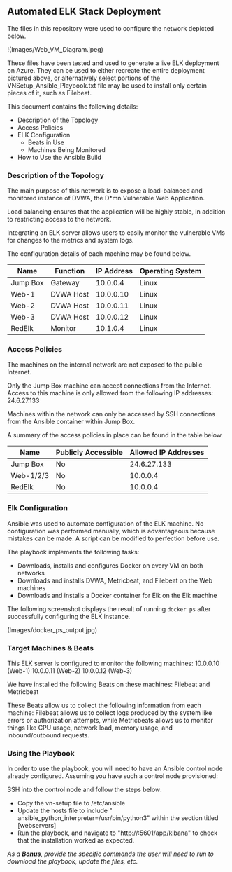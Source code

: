 ## Automated ELK Stack Deployment

The files in this repository were used to configure the network depicted below.

!(Images/Web_VM_Diagram.jpeg)

These files have been tested and used to generate a live ELK deployment on Azure. They can be used to either recreate the entire deployment pictured above, or alternatively select portions of the VNSetup_Ansible_Playbook.txt file may be used to install only certain pieces of it, such as Filebeat.

This document contains the following details:
- Description of the Topology
- Access Policies
- ELK Configuration
  - Beats in Use
  - Machines Being Monitored
- How to Use the Ansible Build


### Description of the Topology

The main purpose of this network is to expose a load-balanced and monitored instance of DVWA, the D*mn Vulnerable Web Application.

Load balancing ensures that the application will be highly stable, in addition to restricting access to the network.

Integrating an ELK server allows users to easily monitor the vulnerable VMs for changes to the metrics and system logs.

The configuration details of each machine may be found below.


| Name     | Function | IP Address | Operating System |
|----------|----------|------------|------------------|
| Jump Box | Gateway  | 10.0.0.4   | Linux            |
| Web-1    | DVWA Host| 10.0.0.10  | Linux            |
| Web-2    | DVWA Host| 10.0.0.11  | Linux            |
| Web-3    | DVWA Host| 10.0.0.12  | Linux            |
| RedElk   | Monitor  | 10.1.0.4   | Linux            |
### Access Policies

The machines on the internal network are not exposed to the public Internet. 

Only the Jump Box machine can accept connections from the Internet. Access to this machine is only allowed from the following IP addresses:
24.6.27.133

Machines within the network can only be accessed by SSH connections from the Ansible container within Jump Box.

A summary of the access policies in place can be found in the table below.

| Name     | Publicly Accessible | Allowed IP Addresses |
|----------|---------------------|----------------------|
| Jump Box | No                  | 24.6.27.133          |
| Web-1/2/3| No                  | 10.0.0.4             |
| RedElk   | No                  | 10.0.0.4             |

### Elk Configuration

Ansible was used to automate configuration of the ELK machine. No configuration was performed manually, which is advantageous because mistakes can be made. A script can be modified to perfection before use.

The playbook implements the following tasks:
- Downloads, installs and configures Docker on every VM on both networks
- Downloads and installs DVWA, Metricbeat, and Filebeat on the Web machines
- Downloads and installs a Docker container for Elk on the Elk machine

The following screenshot displays the result of running `docker ps` after successfully configuring the ELK instance.

(Images/docker_ps_output.jpg)

### Target Machines & Beats
This ELK server is configured to monitor the following machines:
10.0.0.10 (Web-1)
10.0.0.11 (Web-2)
10.0.0.12 (Web-3)

We have installed the following Beats on these machines:
Filebeat and Metricbeat

These Beats allow us to collect the following information from each machine:
Filebeat allows us to collect logs produced by the system like errors or authorization attempts, while Metricbeats allows us to monitor things like CPU usage, network load, memory usage, and inbound/outbound requests.

### Using the Playbook
In order to use the playbook, you will need to have an Ansible control node already configured. Assuming you have such a control node provisioned: 

SSH into the control node and follow the steps below:
- Copy the vn-setup file to /etc/ansible
- Update the hosts file to include "<Internal-IP of desired machine> ansible_python_interpreter=/usr/bin/python3" within the section titled [webservers]
- Run the playbook, and navigate to "http://<Public-IP of ElkVM>:5601/app/kibana" to check that the installation worked as expected.

_As a **Bonus**, provide the specific commands the user will need to run to download the playbook, update the files, etc._